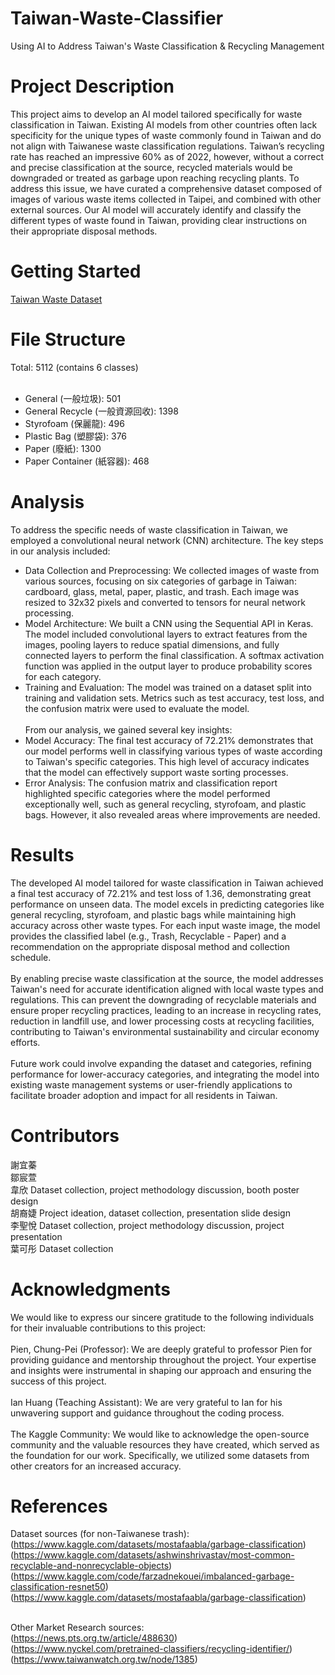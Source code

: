 # Taiwan-Waste-Classifier
Using AI to Address Taiwan's Waste Classification &amp; Recycling Management

# Project Description
This project aims to develop an AI model tailored specifically for waste classification in Taiwan. Existing AI models from other countries often lack specificity for the unique types of waste commonly found in Taiwan and do not align with Taiwanese waste classification regulations. Taiwan’s recycling rate has reached an impressive 60% as of 2022, however, without a correct and precise classification at the source, recycled materials would be downgraded or treated as garbage upon reaching recycling plants. 
To address this issue, we have curated a comprehensive dataset composed of images of various waste items collected in Taipei, and combined with other external sources. Our AI model will accurately identify and classify the different types of waste found in Taiwan, providing clear instructions on their appropriate disposal methods.

# Getting Started
[Taiwan Waste Dataset](https://drive.google.com/drive/folders/1-1xCiUErjF-nEyUobdbqsEdGfIY-ZnoZ?usp=drive_link)



# File Structure
Total: 5112 (contains 6 classes)<br/><br/>

* General (一般垃圾): 501<br/>
* General Recycle (一般資源回收): 1398<br/>
* Styrofoam (保麗龍): 496<br/>
* Plastic Bag (塑膠袋): 376<br/>
* Paper (廢紙): 1300<br/>
* Paper Container (紙容器): 468<br/>


# Analysis
To address the specific needs of waste classification in Taiwan, we employed a convolutional neural network (CNN) architecture. The key steps in our analysis included:<br/>
* Data Collection and Preprocessing: We collected images of waste from various sources, focusing on six categories of garbage in Taiwan: cardboard, glass, metal, paper, plastic, and trash. Each image was resized to 32x32 pixels and converted to tensors for neural network processing.<br/>
* Model Architecture: We built a CNN using the Sequential API in Keras. The model included convolutional layers to extract features from the images, pooling layers to reduce spatial dimensions, and fully connected layers to perform the final classification. A softmax activation function was applied in the output layer to produce probability scores for each category.<br/>
* Training and Evaluation: The model was trained on a dataset split into training and validation sets. Metrics such as test accuracy, test loss, and the confusion matrix were used to evaluate the model.<br/><br/>
From our analysis, we gained several key insights:<br/>
* Model Accuracy: The final test accuracy of 72.21% demonstrates that our model performs well in classifying various types of waste according to Taiwan's specific categories. This high level of accuracy indicates that the model can effectively support waste sorting processes.<br/>
* Error Analysis: The confusion matrix and classification report highlighted specific categories where the model performed exceptionally well, such as general recycling, styrofoam, and plastic bags. However, it also revealed areas where improvements are needed.<br/>

# Results
The developed AI model tailored for waste classification in Taiwan achieved a final test accuracy of 72.21% and test loss of 1.36, demonstrating great performance on unseen data. The model excels in predicting categories like general recycling, styrofoam, and plastic bags while maintaining high accuracy across other waste types. For each input waste image, the model provides the classified label (e.g., Trash, Recyclable - Paper) and a recommendation on the appropriate disposal method and collection schedule.<br/><br/>
By enabling precise waste classification at the source, the model addresses Taiwan's need for accurate identification aligned with local waste types and regulations. This can prevent the downgrading of recyclable materials and ensure proper recycling practices, leading to an increase in recycling rates, reduction in landfill use, and lower processing costs at recycling facilities, contributing to Taiwan's environmental sustainability and circular economy efforts.<br/><br/>
Future work could involve expanding the dataset and categories, refining performance for lower-accuracy categories, and integrating the model into existing waste management systems or user-friendly applications to facilitate broader adoption and impact for all residents in Taiwan. 

# Contributors
謝宜蓁 <br/>
鄒宸萱 <br/>
韋欣 Dataset collection, project methodology discussion, booth poster design <br/>
胡裔婕 Project ideation, dataset collection, presentation slide design <br/>
李聖悅 Dataset collection, project methodology discussion, project presentation <br/>
葉可彤 Dataset collection <br/>

# Acknowledgments
We would like to express our sincere gratitude to the following individuals for their invaluable contributions to this project:<br/><br/>
Pien, Chung-Pei (Professor): We are deeply grateful to professor Pien for providing guidance and mentorship throughout the project. Your expertise and insights were instrumental in shaping our approach and ensuring the success of this project.<br/><br/>
Ian Huang (Teaching Assistant): We are very grateful to Ian for his unwavering support and guidance throughout the coding process. <br/><br/>
The Kaggle Community: We would like to acknowledge the open-source community and the valuable resources they have created, which served as the foundation for our work. Specifically, we utilized some datasets from other creators for an increased accuracy. 

# References
Dataset sources (for non-Taiwanese trash):<br/>
(https://www.kaggle.com/datasets/mostafaabla/garbage-classification)<br/>
(https://www.kaggle.com/datasets/ashwinshrivastav/most-common-recyclable-and-nonrecyclable-objects)<br/>
(https://www.kaggle.com/code/farzadnekouei/imbalanced-garbage-classification-resnet50)<br/>
(https://www.kaggle.com/datasets/mostafaabla/garbage-classification)<br/><br/>


Other Market Research sources:<br/>
(https://news.pts.org.tw/article/488630)<br/>
(https://www.nyckel.com/pretrained-classifiers/recycling-identifier/)<br/>
(https://www.taiwanwatch.org.tw/node/1385)<br/>
